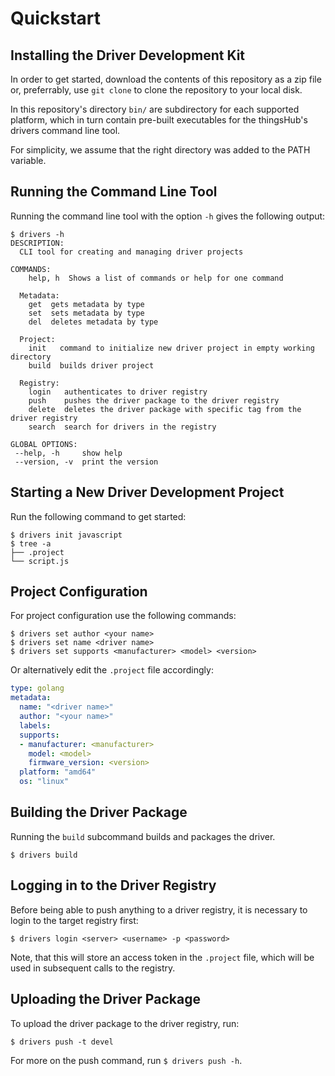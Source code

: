 # Quickstart

## Installing the Driver Development Kit

In order to get started, download the contents of this repository as a zip file
or, preferrably, use `git clone` to clone the repository to your local disk.

In this repository's directory `bin/` are subdirectory for each supported platform,
which in turn contain pre-built executables for the thingsHub's drivers command line tool.

For simplicity, we assume that the right directory was added to the PATH variable.

## Running the Command Line Tool

Running the command line tool with the option `-h` gives the following output:

``` shell
$ drivers -h
DESCRIPTION:
  CLI tool for creating and managing driver projects

COMMANDS:
    help, h  Shows a list of commands or help for one command

  Metadata:
    get  gets metadata by type
    set  sets metadata by type
    del  deletes metadata by type

  Project:
    init   command to initialize new driver project in empty working directory
    build  builds driver project

  Registry:
    login   authenticates to driver registry
    push    pushes the driver package to the driver registry
    delete  deletes the driver package with specific tag from the driver registry
    search  search for drivers in the registry

GLOBAL OPTIONS:
 --help, -h     show help
 --version, -v  print the version
```

## Starting a New Driver Development Project

Run the following command to get started:

```
$ drivers init javascript
$ tree -a
├── .project
└── script.js
```

## Project Configuration

For project configuration use the following commands:

```shell
$ drivers set author <your name>
$ drivers set name <driver name>
$ drivers set supports <manufacturer> <model> <version>
```

Or alternatively edit the `.project` file accordingly:

```yaml
type: golang
metadata:
  name: "<driver name>"
  author: "<your name>"
  labels:
  supports:
  - manufacturer: <manufacturer>
    model: <model>
    firmware_version: <version>
  platform: "amd64"
  os: "linux"
```

## Building the Driver Package

Running the `build` subcommand builds and packages the driver.
```shell
$ drivers build
```

## Logging in to the Driver Registry

Before being able to push anything to a driver registry,
it is necessary to login to the target registry first:

```shell
$ drivers login <server> <username> -p <password>
```

Note, that this will store an access token in the `.project` file,
which will be used in subsequent calls to the registry.

## Uploading the Driver Package

To upload the driver package to the driver registry, run:

```shell
$ drivers push -t devel
```

For more on the push command, run `$ drivers push -h`.
